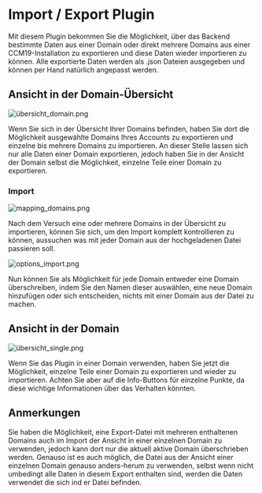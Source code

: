 # Import / Export Plugin

Mit diesem Plugin bekommen Sie die Möglichkeit, über das Backend bestimmte Daten aus einer Domain oder direkt mehrere Domains aus einer CCM19-Installation zu exportieren und diese Daten wieder importieren zu können. Alle exportierte Daten werden als .json Dateien ausgegeben und können per Hand natürlich angepasst werden.

## Ansicht in der Domain-Übersicht

![übersicht_domain.png](../../assets/übersicht_domain.png)

Wenn Sie sich in der Übersicht Ihrer Domains befinden, haben Sie dort die Möglichkeit ausgewählte Domains Ihres Accounts zu exportieren und einzelne bis mehrere Domains zu importieren. An dieser Stelle lassen sich nur alle Daten einer Domain exportieren, jedoch haben Sie in der Ansicht der Domain selbst die Möglichkeit, einzelne Teile einer Domain zu exportieren.

### Import

![mapping_domains.png](../../assets/mapping_domains.png)

Nach dem Versuch eine oder mehrere Domains in der Übersicht zu importieren, können Sie sich, um den Import komplett kontrollieren zu können, aussuchen was mit jeder Domain aus der hochgeladenen Datei passieren soll.

![options_import.png](../../assets/options_import.png)

Nun können Sie als Möglichkeit für jede Domain entweder eine Domain überschreiben, indem Sie den Namen dieser auswählen, eine neue Domain hinzufügen oder sich entscheiden, nichts mit einer Domain aus der Datei zu machen.

## Ansicht in der Domain

![übersicht_single.png](../../assets/übersicht_single.png)

Wenn Sie das Plugin in einer Domain verwenden, haben Sie jetzt die Möglichkeit, einzelne Teile einer Domain zu exportieren und wieder zu importieren. Achten Sie aber auf die Info-Buttons für einzelne Punkte, da diese wichtige Informationen über das Verhalten könnten.

## Anmerkungen

Sie haben die Möglichkeit, eine Export-Datei mit mehreren enthaltenen Domains auch im Import der Ansicht in einer einzelnen Domain zu verwenden, jedoch kann dort nur die aktuell aktive Domain überschrieben werden. Genauso ist es auch möglich, die Datei aus der Ansicht einer einzelnen Domain genauso anders-herum zu verwenden, selbst wenn nicht umbedingt alle Daten in diesem Export enthalten sind, werden die Daten verwendet die sich ind er Datei befinden.
